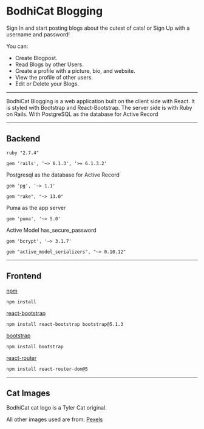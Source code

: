 # BodhiCat Blogging

Sign In and start posting blogs about the cutest of cats!
or Sign Up with a username and password!

You can:

-   Create Blogpost.
-   Read Blogs by other Users.
-   Create a profile with a picture, bio, and website.
-   View the profile of other users.
-   Edit or Delete your Blogs.

---

BodhiCat Blogging is a web application built on the client side with React. It is styled with Bootstrap and React-Bootstrap. The server side is with Ruby on Rails. With PostgreSQL as the database for Active Record

---

## Backend

```
ruby "2.7.4"
```

```
gem 'rails', '~> 6.1.3', '>= 6.1.3.2'
```

Postgresql as the database for Active Record

```
gem 'pg', '~> 1.1'
```

```
gem "rake", "~> 13.0"
```

Puma as the app server

```
gem 'puma', '~> 5.0'
```

Active Model has_secure_password

```
gem 'bcrypt', '~> 3.1.7'
```

```
gem "active_model_serializers", "~> 0.10.12"
```

---

## Frontend

[npm](https://docs.npmjs.com/cli/v8/commands/npm-install)

```
npm install
```

[react-bootstrap](https://react-bootstrap.github.io/getting-started/introduction/)

```
npm install react-bootstrap bootstrap@5.1.3
```

[bootstrap](https://www.npmjs.com/package/bootstrap)

```
npm install bootstrap
```

[react-router](https://github.com/remix-run/react-router/blob/main/docs/getting-started/tutorial.md)

```
npm install react-router-dom@5
```

---

## Cat Images

BodhiCat cat logo is a Tyler Cat original.

All other images used are from:
[Pexels](https://www.pexels.com/search/cats/)
